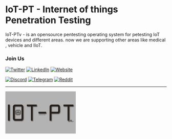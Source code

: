 # IoT-PT - Internet of things Penetration Testing

IoT-PTv - is an opensource pentesting operating system for petesting IoT devices and different areas. now we are supporting other areas like medical , vehicle and IIoT.


### Join Us 

[![Twitter](https://img.shields.io/badge/Twitter-1DA1F2?style=for-the-badge&logo=twitter&logoColor=white)](https://twitter.com/https://twitter.com/i/communities/1530123445555855361) [![LinkedIn](https://img.shields.io/badge/LinkedIn-0077B5?style=for-the-badge&logo=linkedin&logoColor=white)](https://www.linkedin.com/groups/14064371/)  [![Website](https://img.shields.io/badge/website-000000?style=for-the-badge&logo=About.me&logoColor=white)](https://www.iotsecurity101.org/)

[![Discord](https://img.shields.io/badge/Discord-5865F2?style=for-the-badge&logo=discord&logoColor=white)](https://discord.gg/WRPePTBS2Q) [![Telegram](https://img.shields.io/badge/Telegram-2CA5E0?style=for-the-badge&logo=telegram&logoColor=white)](https://t.co/PyzNrnQVSM) [![Reddit](https://img.shields.io/badge/Reddit-FF4500?style=for-the-badge&logo=reddit&logoColor=white)](https://t.co/NPkAl8bPB3) 

-----

<img src="https://raw.githubusercontent.com/IoT-PTv/IoT-PT/master/wallpapers/iot-pt-final.png" alt="alt text" title="image Title" width="220"/>

